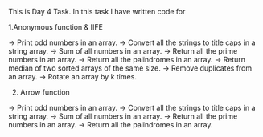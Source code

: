 This is Day 4 Task. In this task I have written code for 

1.Anonymous function & IIFE

-> Print odd numbers in an array.
-> Convert all the strings to title caps in a string array.
-> Sum of all numbers in an array.
-> Return all the prime numbers in an array.
-> Return all the palindromes in an array.
-> Return median of two sorted arrays of the same size.
-> Remove duplicates from an array.
-> Rotate an array by k times.

2. Arrow function

-> Print odd numbers in an array.
-> Convert all the strings to title caps in a string array.
-> Sum of all numbers in an array.
-> Return all the prime numbers in an array.
-> Return all the palindromes in an array.

   
